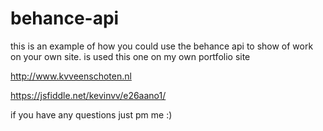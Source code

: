 # behance-api

this is an example of how you could use the behance api to show of work
on your own site. is used this one on my own portfolio site

http://www.kvveenschoten.nl

https://jsfiddle.net/kevinvv/e26aano1/

if you have any questions just pm me :)


